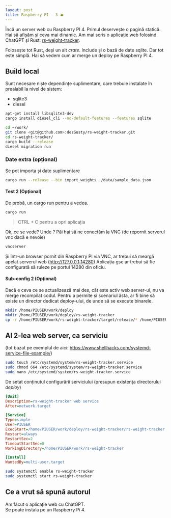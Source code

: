 ```yaml
---
layout: post
title: Raspberry PI - 3 🫐
---
```


Încă un server web cu Raspberry PI 4. Primul deservește o pagină statică. Hai să afișăm și ceva mai dinamic. Am mai scris o aplicație web folosind ChatGPT și Rust: [rs-weight-tracker](https://github.com/dezGusty/rs-weight-tracker).

Folosește tot Rust, deși un alt *crate*. Include și o bază de date sqlite. Dar tot este simplă.
Hai să vedem cum ar merge un deploy pe Raspberry PI 4.

## Build local

Sunt necesare niște dependințe suplimentare, care trebuie instalate în prealabil la nivel de sistem:

- sqlite3
- diesel

```sh
apt-get install libsqlite3-dev
cargo install diesel_cli --no-default-features --features sqlite
```

```sh
cd ~/work/
git clone <git@github.com>:dezGusty/rs-weight-tracker.git
cd rs-weight-tracker/
cargo build --release
diesel migration run
```

### Date extra (opțional)

Se pot importa și date suplimentare

```sh
cargo run --release --bin import_weights ./data/sample_data.json
```

#### Test 2 (Opțional)

De probă, un cargo run pentru a vedea.

```sh
cargo run
```

> CTRL + C pentru a opri aplicația

Ok, ce se vede? Unde ?
Păi hai să ne conectăm la VNC (de repornit serverul vnc dacă e nevoie)

```sh
vncserver
```

Și într-un browser pornit din Raspberry PI via VNC, ar trebui să meargă apelat serverul web (<http://127.0.0.1:14280>)
Aplicația gse ar trebui să fie configurată să ruleze pe portul 14280 din oficiu.

#### Sub-config 2 (Opțional)

Dacă e ceva ce se actualizează mai des, cât este activ web server-ul, nu va merge recompilat codul.
Pentru a permite și scenariul ăsta, ar fi bine să existe un director dedicat deploy-ului, de unde să se execute binarele.

```sh
mkdir /home/PIUSER/work/deploy
mkdir /home/PIUSER/work/deploy/rs-weight-tracker
cp -r /home/PIUSER/work/rs-weight-tracker/target/release/* /home/PIUSER/work/deploy/rs-weight-tracker/
```

## Al 2-lea web server, ca serviciu

(tot bazat pe exemplul de aici: <https://www.shellhacks.com/systemd-service-file-example/>)

```sh
sudo touch /etc/systemd/system/rs-weight-tracker.service
sudo chmod 664 /etc/systemd/system/rs-weight-tracker.service
sudo nano /etc/systemd/system/rs-weight-tracker.service
```

De setat conținutul configurării serviciului (presupun existența directorului *deploy*)

```ini
[Unit]
Description=rs-weight-tracker web service
After=network.target

[Service]
Type=simple
User=PIUSER
ExecStart=/home/PIUSER/work/deploy/rs-weight-tracker/rs-weight-tracker
Restart=always
RestartSec=2
TimeoutStartSec=0
WorkingDirectory=/home/PIUSER/work/rs-weight-tracker

[Install]
WantedBy=multi-user.target
```

```sh
sudo systemctl enable rs-weight-tracker
sudo systemctl start rs-weight-tracker
```

## Ce a vrut să spună autorul

Am făcut o aplicație web cu ChatGPT.  
Se poate instala pe un Raspberry Pi 4.
